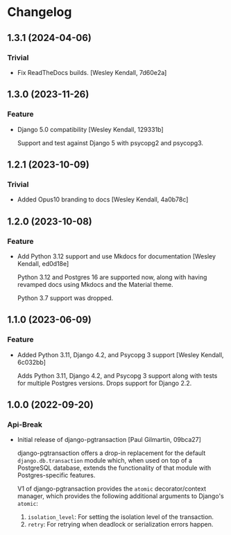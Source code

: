 # Changelog

## 1.3.1 (2024-04-06)

### Trivial

  - Fix ReadTheDocs builds. [Wesley Kendall, 7d60e2a]

## 1.3.0 (2023-11-26)

### Feature

  - Django 5.0 compatibility [Wesley Kendall, 129331b]

    Support and test against Django 5 with psycopg2 and psycopg3.

## 1.2.1 (2023-10-09)

### Trivial

  - Added Opus10 branding to docs [Wesley Kendall, 4a0b78c]

## 1.2.0 (2023-10-08)

### Feature

  - Add Python 3.12 support and use Mkdocs for documentation [Wesley Kendall, ed0d18e]

    Python 3.12 and Postgres 16 are supported now, along with having revamped docs using Mkdocs and the Material theme.

    Python 3.7 support was dropped.

## 1.1.0 (2023-06-09)

### Feature

  - Added Python 3.11, Django 4.2, and Psycopg 3 support [Wesley Kendall, 6c032bb]

    Adds Python 3.11, Django 4.2, and Psycopg 3 support along with tests for multiple Postgres versions. Drops support for Django 2.2.

## 1.0.0 (2022-09-20)

### Api-Break

  - Initial release of django-pgtransaction [Paul Gilmartin, 09bca27]

    django-pgtransaction offers a drop-in replacement for the
    default ``django.db.transaction`` module which, when used on top of a PostgreSQL
    database, extends the functionality of that module with Postgres-specific features.

    V1 of django-pgtransaction provides the ``atomic`` decorator/context manager, which
    provides the following additional arguments to Django's ``atomic``:

    1. ``isolation_level``: For setting the isolation level of the transaction.
    2. ``retry``: For retrying when deadlock or serialization errors happen.
